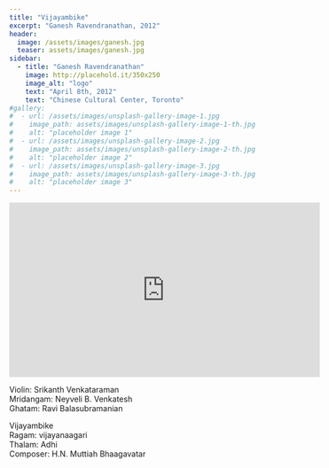 ```yaml
---
title: "Vijayambike"
excerpt: "Ganesh Ravendranathan, 2012"
header:
  image: /assets/images/ganesh.jpg
  teaser: assets/images/ganesh.jpg
sidebar:
  - title: "Ganesh Ravendranathan"
    image: http://placehold.it/350x250
    image_alt: "logo"
    text: "April 8th, 2012"
    text: "Chinese Cultural Center, Toronto"
#gallery:
#  - url: /assets/images/unsplash-gallery-image-1.jpg
#    image_path: assets/images/unsplash-gallery-image-1-th.jpg
#    alt: "placeholder image 1"
#  - url: /assets/images/unsplash-gallery-image-2.jpg
#    image_path: assets/images/unsplash-gallery-image-2-th.jpg
#    alt: "placeholder image 2"
#  - url: /assets/images/unsplash-gallery-image-3.jpg
#    image_path: assets/images/unsplash-gallery-image-3-th.jpg
#    alt: "placeholder image 3"
---
```

<iframe width="560" height="315" src="https://www.youtube.com/embed/zeMiCOLz3j8?si=Tdr-FVKcTtMijlCJ&amp;start=134" title="YouTube video player" frameborder="0" allow="accelerometer; autoplay; clipboard-write; encrypted-media; gyroscope; picture-in-picture; web-share" referrerpolicy="strict-origin-when-cross-origin" allowfullscreen></iframe>

Violin: Srikanth Venkataraman  
Mridangam: Neyveli B. Venkatesh  
Ghatam: Ravi Balasubramanian  

Vijayambike  
Ragam: vijayanaagari  
Thalam: Adhi  
Composer: H.N. Muttiah Bhaagavatar


